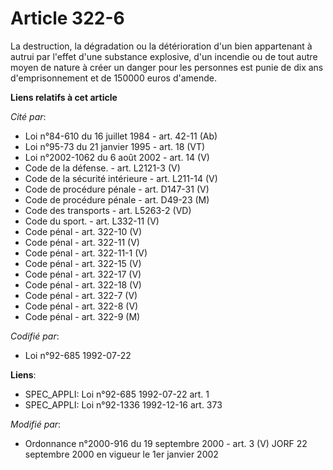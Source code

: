 # Article 322-6

La destruction, la dégradation ou la détérioration d'un bien appartenant à autrui par l'effet d'une substance explosive, d'un
incendie ou de tout autre moyen de nature à créer un danger pour les personnes est punie de dix ans d'emprisonnement et de
150000 euros d'amende.

**Liens relatifs à cet article**

_Cité par_:

  - Loi n°84-610 du 16 juillet 1984 - art. 42-11 (Ab)
  - Loi n°95-73 du 21 janvier 1995 - art. 18 (VT)
  - Loi n°2002-1062 du 6 août 2002 - art. 14 (V)
  - Code de la défense. - art. L2121-3 (V)
  - Code de la sécurité intérieure - art. L211-14 (V)
  - Code de procédure pénale - art. D147-31 (V)
  - Code de procédure pénale - art. D49-23 (M)
  - Code des transports - art. L5263-2 (VD)
  - Code du sport. - art. L332-11 (V)
  - Code pénal - art. 322-10 (V)
  - Code pénal - art. 322-11 (V)
  - Code pénal - art. 322-11-1 (V)
  - Code pénal - art. 322-15 (V)
  - Code pénal - art. 322-17 (V)
  - Code pénal - art. 322-18 (V)
  - Code pénal - art. 322-7 (V)
  - Code pénal - art. 322-8 (V)
  - Code pénal - art. 322-9 (M)

_Codifié par_:

  - Loi n°92-685 1992-07-22

**Liens**:

  - SPEC_APPLI: Loi n°92-685 1992-07-22 art. 1
  - SPEC_APPLI: Loi n°92-1336 1992-12-16 art. 373

_Modifié par_:

  - Ordonnance n°2000-916 du 19 septembre 2000 - art. 3 (V) JORF 22 septembre 2000 en vigueur le 1er janvier 2002
